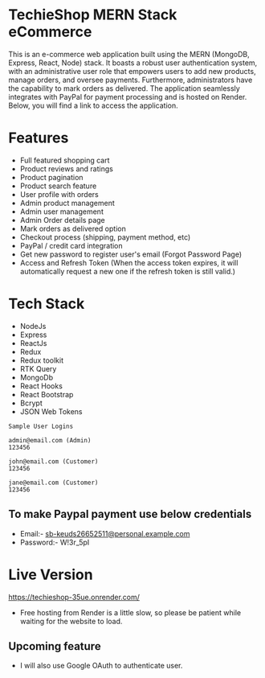 # TechieShop MERN Stack eCommerce
This is an e-commerce web application built using the MERN (MongoDB, Express, React, Node) stack. It boasts a robust user authentication system, with an administrative user role that empowers users to add new products, manage orders, and oversee payments. Furthermore, administrators have the capability to mark orders as delivered. The application seamlessly integrates with PayPal for payment processing and is hosted on Render. Below, you will find a link to access the application.

# Features

- Full featured shopping cart
- Product reviews and ratings
- Product pagination
- Product search feature
- User profile with orders
- Admin product management
- Admin user management
- Admin Order details page
- Mark orders as delivered option
- Checkout process (shipping, payment method, etc)
- PayPal / credit card integration
- Get new password to register user's email (Forgot Password Page)
- Access and Refresh Token (When the access token expires, it will automatically request a new one if the refresh token is still valid.)

# Tech Stack

- NodeJs
- Express
- ReactJs
- Redux
- Redux toolkit
- RTK Query
- MongoDb
- React Hooks
- React Bootstrap
- Bcrypt
- JSON Web Tokens


```
Sample User Logins

admin@email.com (Admin)
123456

john@email.com (Customer)
123456

jane@email.com (Customer)
123456
```

## To make Paypal payment use below credentials
- Email:- sb-keuds26652511@personal.example.com
- Password:- W!3r_5pI

# Live Version
https://techieshop-35ue.onrender.com/
- Free hosting from Render is a little slow, so please be patient while waiting for the website to load.

## Upcoming feature
- I will also use Google OAuth to authenticate user.
